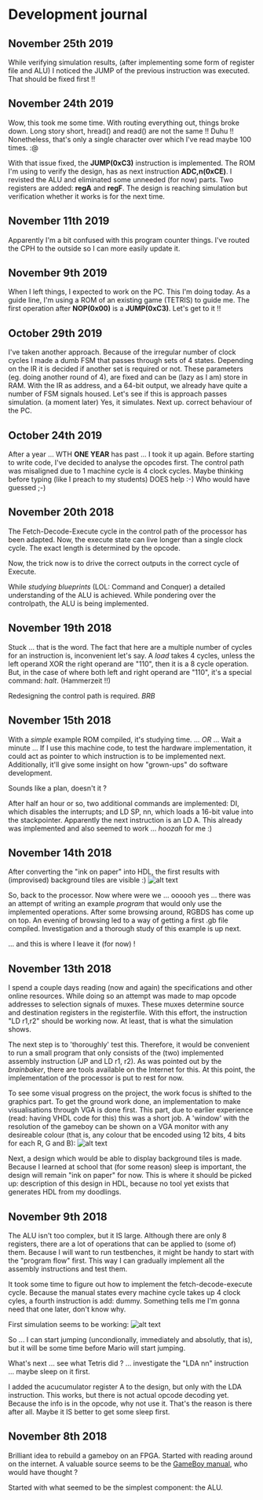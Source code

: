 # Development journal

## November 25th 2019
While verifying simulation results, (after implementing some form of register file and ALU) I noticed the JUMP of the previous instruction was executed. That should be fixed first !!

## November 24th 2019
Wow, this took me some time. With routing everything out, things broke down. Long story short, hread() and read() are not the same !! Duhu !! Nonetheless, that's only a single character over which I've read maybe 100 times. :@

With that issue fixed, the **JUMP(0xC3)** instruction is implemented. The ROM I'm using to verify the design, has as next instruction **ADC,n(0xCE)**. I revisted the ALU and eliminated some unneeded (for now) parts. Two registers are added: **regA** and **regF**. The design is reaching simulation but verification whether it works is for the next time.

## November 11th 2019
Apparently I'm a bit confused with this program counter things. I've routed the CPH to the outside so I can more easily update it.

## November 9th 2019
When I left things, I expected to work on the PC. This I'm doing today. As a guide line, I'm using a ROM of an existing game (TETRIS) to guide me. The first operation after **NOP(0x00)** is a **JUMP(0xC3)**. Let's get to it !!

## October 29th 2019
I've taken another approach. Because of the irregular number of clock cycles I made a dumb FSM that passes through sets of 4 states. Depending on the IR it is decided if another set is required or not.
These parameters (eg. doing another round of 4), are fixed and can be (lazy as I am) store in RAM. With the IR as address, and a 64-bit output, we already have quite a number of FSM signals housed.
Let's see if this is approach passes simulation. (a moment later) Yes, it simulates. Next up. correct behaviour of the PC.

## October 24th 2019
After a year ... WTH **ONE YEAR** has past ... I took it up again. Before starting to write code, I've decided to analyse the opcodes first. The control path was misaligned due to 1 machine cycle is 4 clock cycles. Maybe thinking before typing (like I preach to my students) DOES help :-) Who would have guessed ;-)


## November 20th 2018
The Fetch-Decode-Execute cycle in the control path of the processor has been adapted. Now, the execute state can live longer than a single clock cycle. The exact length is determined by the opcode.

Now, the trick now is to drive the correct outputs in the correct cycle of Execute.


While _studying blueprints_ (LOL: Command and Conquer) a detailed understanding of the ALU is achieved. While pondering over the controlpath, the ALU is being implemented.


## November 19th 2018
Stuck ... that is the word. The fact that here are a multiple number of cycles for an instruction is, inconvenient let's say. A _load_ takes 4 cycles, unless the left operand XOR the right operand are "110", then it is a 8 cycle operation. But, in the case of where both left and right operand are "110", it's a special command: _halt_. (Hammerzeit !!)

Redesigning the control path is required. *BRB*


## November 15th 2018
With a _simple_ example ROM compiled, it's studying time. 
 ... *OR* ...
Wait a minute ...
If I use this machine code, to test the hardware implementation, it could act as pointer to which instruction is to be implemented next. Additionally, it'll give some insight on how "grown-ups" do software development. 

Sounds like a plan, doesn't it ?

After half an hour or so, two additional commands are implemented: DI, which disables the interrupts; and LD SP, nn, which loads a 16-bit value into the stackpointer. Apparently the next instruction is an LD A. This already was implemented and also seemed to work ... *hoozah* for me :)


## November 14th 2018
After converting the "ink on paper" into HDL, the first results with (improvised) background tiles are visible :)
![alt text](http://jo.jkl52.be/images/gameboy_journal/20181114_142044.jpg "First graphics result")

So, back to the processor. Now where were we ... oooooh yes ... there was an attempt of writing an example _program_ that would only use the implemented operations. After some browsing around, RGBDS has come up on top. An evening of browsing led to a way of getting a first .gb file compiled. Investigation and a thorough study of this example is up next.

... and this is where I leave it (for now) !



## November 13th 2018
I spend a couple days reading (now and again) the specifications and other online resources. While doing so an attempt was made to map opcode addresses to selection signals of muxes. These muxes determine source and destination registers in the registerfile. With this effort, the instruction "LD r1,r2" should be working now. At least, that is what the simulation shows.

The next step is to 'thoroughly' test this. Therefore, it would be convenient to run a small program that only consists of the (two) implemented assembly instruction (JP and LD r1, r2). As was pointed out by the _brainbaker_, there are tools available on the Internet for this. At this point, the implementation of the processor is put to rest for now.

To see some visual progress on the project, the work focus is shifted to the graphics part. To get the ground work done, an implementation to make visualisations through VGA is done first. This part, due to earlier experience (read: having VHDL code for this) this was a short job. A 'window' with the resolution of the gameboy can be shown on a VGA monitor with any desireable colour (that is, any colour that be encoded using 12 bits, 4 bits for each R, G and B):
![alt text](http://jo.jkl52.be/images/gameboy_journal/20181113_122558.jpg "First graphics result")

Next, a design which would be able to display background tiles is made. Because I learned at school that (for some reason) sleep is important, the design will remain "ink on paper" for now. This is where it should be picked up: description of this design in HDL, because no tool yet exists that generates HDL from my doodlings.


## November 9th 2018
The ALU isn't too complex, but it IS large. Although there are only 8 registers, there are a lot of operations that can be applied to (some of) them. Because I will want to run testbenches, it might be handy to start with the "program flow" first. This way I can gradually implement all the assembly instructions and test them.

It took some time to figure out how to implement the fetch-decode-execute cycle. Because the manual states every machine cycle takes up 4 clock cyles, a fourth instruction is add: dummy. Something tells me I'm gonna need that one later, don't know why.

First simulation seems to be working:
![alt text](http://jo.jkl52.be/images/gameboy_journal/20181109.png "First running simulation")

So ... I can start jumping (uncondionally, immediately and absolutly, that is), but it will be some time before Mario will start jumping.

What's next ... see what Tetris did ? ... investigate the "LDA nn" instruction ... maybe sleep on it first.

I added the acucumulator register A to the design, but only with the LDA instruction. This works, but there is not actual opcode decoding yet. Because the info is in the opcode, why not use it. That's the reason is there after all. Maybe it IS better to get some sleep first.


## November 8th 2018
Brilliant idea to rebuild a gameboy on an FPGA. Started with reading around on the internet. A valuable source seems to be the [GameBoy manual](http://marc.rawer.de/Gameboy/Docs/GBCPUman.pdf), who would have thought ?

Started with what seemed to be the simplest component: the ALU.